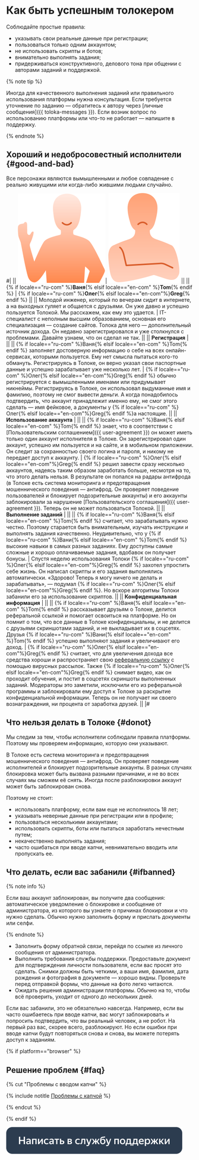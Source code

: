 # Как быть успешным толокером


Соблюдайте простые правила:

-    указывать свои реальные данные при регистрации;
-    пользоваться только одним аккаунтом;
-    не использовать скрипты и ботов;
-    внимательно выполнять задания;
-    придерживаться конструктивного, делового тона при общении с авторами заданий и поддержкой.

{% note tip %}

Иногда для качественного выполнения заданий или правильного использования платформы нужна консультация. Если требуется уточнение по заданию — обратитесь к автору через [личные сообщения]({{ toloka-messages }}). Если возник вопрос по использованию платформы или что-то не работает — напишите в поддержку.

{% endnote %}

## Хороший и недобросовестный исполнители {#good-and-bad}

Все персонажи являются вымышленными и любое совпадение с реально живущими или когда-либо жившими людьми случайно.

#|
|| ![](assets/good_perfomer.svg)| ![](assets/bad_performer.svg) ||
|| {% if locale=="ru-com" %}**Ваня**{% elsif locale=="en-com" %}**Tom**{% endif %} | {% if locale=="ru-com" %}**Олег**{% elsif locale=="en-com"%}**Greg**{% endif %} ||
|| Молодой инженер, который по вечерам сидит в интернете, а на выходных гуляет и общается с друзьями. Он уже давно и успешно пользуется Толокой. Мы расскажем, как ему это удается. | IT-специалист с неполным высшим образованием, основная его специализация — создание сайтов. Толока для него — дополнительный источник дохода. Он недавно зарегистрировался и уже столкнулся с проблемами. Давайте узнаем, что он сделал не так. ||
|| **Регистрация** | ||
|| {% if locale=="ru-com" %}Ваня{% elsif locale=="en-com" %}Tom{% endif %} заполняет достоверную информацию о себе на всех онлайн-сервисах, которыми пользуется. Ему нет смысла пытаться кого-то обмануть. Регистрируясь в Толоке, он верно указал свои паспортные данные и успешно зарабатывает уже несколько лет. | {% if locale=="ru-com" %}Олег{% elsif locale=="en-com"%}Greg{% endif %} обычно регистрируется с вымышленными именами или придумывает никнеймы. Регистрируясь в Толоке, он использовал выдуманные имя и фамилию, поэтому не смог вывести деньги. А когда понадобилось подтвердить, что аккаунт принадлежит именно ему, не смог этого сделать — имя фейковое, а документы у {% if locale=="ru-com" %}Олег{% elsif locale=="en-com"%}Greg{% endif %}а настоящие. ||
|| **Использование аккаунта** | ||
|| {% if locale=="ru-com" %}Ваня{% elsif locale=="en-com" %}Tom{% endif %} знает, что в соответствии с [Пользовательским соглашением]({{ user-agreement }}) он может иметь только один аккаунт исполнителя в Толоке. Он зарегистрировал один аккаунт, успешно им пользуется и на сайте, и в мобильном приложении. Он следит за сохранностью своего логина и пароля, и никому не передает доступ к аккаунту. | {% if locale=="ru-com" %}Олег{% elsif locale=="en-com"%}Greg{% endif %} решил завести сразу несколько аккаунтов, надеясь таким образом заработать больше, несмотря на то, что этого делать нельзя. В результате он попался на радары антифрода (в Толоке есть система мониторинга и предотвращения мошеннического поведения — антифрод. Он проверяет поведение пользователей и блокирует подозрительные аккаунты) и его аккаунты заблокировали за нарушение [Пользовательского соглашения]({{ user-agreement }}). Теперь он не может пользоваться Толокой. ||
|| **Выполнение заданий** | ||
|| {% if locale=="ru-com" %}Ваня{% elsif locale=="en-com" %}Tom{% endif %} считает, что зарабатывать нужно честно. Поэтому старается быть внимательным, изучать инструкции и выполнять задания качественно. Неудивительно, что у {% if locale=="ru-com" %}Вани{% elsif locale=="en-com" %}Tom{% endif %} высокие навыки в самых разных заданиях. Ему доступны самые сложные и хорошо оплачиваемые задания, вдобавок он получает бонусы. | Спустя неделю использования Толоки {% if locale=="ru-com" %}Олег{% elsif locale=="en-com"%}Greg{% endif %} захотел упростить себе жизнь. Он написал скрипты и его задания выполнялись автоматически. «Здорово! Теперь я могу ничего не делать и зарабатывать», — подумал {% if locale=="ru-com" %}Олег{% elsif locale=="en-com"%}Greg{% endif %}. Но вскоре алгоритмы Толоки забанили его за использование скриптов. ||
|| **Конфиденциальная информация** | ||
|| {% if locale=="ru-com" %}Ваня{% elsif locale=="en-com" %}Tom{% endif %} рассказывает друзьям о Толоке, делится реферальной ссылкой и помогает освоиться на платформе. Но он помнит о том, что все данные в Толоке конфиденциальны, и не делится с друзьями скриншотами заданий, и не выкладывает их в соцсетях. Друзья {% if locale=="ru-com" %}Вани{% elsif locale=="en-com" %}Tom{% endif %} успешно выполняют задания и увеличивают его доход. | {% if locale=="ru-com" %}Олег{% elsif locale=="en-com"%}Greg{% endif %} считает, что для увеличения дохода все средства хороши и распространяет свою [реферальную ссылку](referal.md) с помощью вирусных рассылок. Также {% if locale=="ru-com" %}Олег{% elsif locale=="en-com"%}Greg{% endif %} снимает видео, как он проходит обучения, и постит в соцсетях скриншоты выполненных заданий. Модераторы это заметили, исключили его из реферальной программы и заблокировали ему доступ к Толоке за раскрытие конфиденциальной информации. Теперь он не получает ни своего вознаграждения, ни процента от заработка друзей. ||
|#

## Что нельзя делать в Толоке {#donot}

Мы следим за тем, чтобы исполнители соблюдали правила платформы. Поэтому мы проверяем информацию, которую они указывают.

В Толоке есть система мониторинга и предотвращения мошеннического поведения — антифрод. Он проверяет поведение исполнителей и блокирует подозрительные аккаунты. В разных случаях блокировка может быть вызвана разными причинами, и не во всех случаях мы сможем её снять. Иногда после разблокировки аккаунт может быть заблокирован снова.

Поэтому не стоит:

-    использовать платформу, если вам еще не исполнилось 18 лет;
-    указывать неверные данные при регистрации или в профиле;
-    пользоваться несколькими аккаунтами;
-    использовать скрипты, боты или пытаться заработать нечестным путем;
-    некачественно выполнять задания;
-    часто ошибаться при вводе капчи, невнимательно вводить или пропускать ее.

## Что делать, если вас забанили {#ifbanned}

{% note info %}

Если ваш аккаунт заблокирован, вы получите два сообщения: автоматическое уведомление о блокировке и сообщение от администратора, из которого вы узнаете о причинах блокировки и что нужно сделать. Обычно нужно заполнить форму и прислать документы или селфи.

{% endnote %}

-    Заполнить форму обратной связи, перейдя по ссылке из личного сообщения от администратора.
-    Выполнить требования службы поддержки. Предоставьте документ для подтверждения личности пользователя, если вас просят это сделать. Снимки должны быть четкими, а ваши имя, фамилия, дата рождения и фотография в документе — хорошо видны. Проверьте перед отправкой формы, что данные на фото легко читаются.
-    Ожидать решения администрации платформы. Обычно на то, чтобы всё проверить, уходит от одного до нескольких дней.

Если вас забанили, это не обязательно навсегда. Например, если вы часто ошибаетесь при вводе капчи, вас могут заблокировать и попросить подтвердить, что вы реальный человек, а не робот. На первый раз вас, скорее всего, разблокируют. Но если ошибки при вводе капчи будут повторяться снова и снова, вы можете потерять доступ к заданиям.

{% if platform=="browser" %}
## Решение проблем {#faq}

{% cut "Проблемы с вводом капчи" %}


{% include notitle [Проблемы с капчой](_includes/captcha.md) %}


{% endcut %}

{% endif %}


[![](assets/buttons/contact-support.svg)](troubleshooting/troubleshooting.md#not_working_properly)
